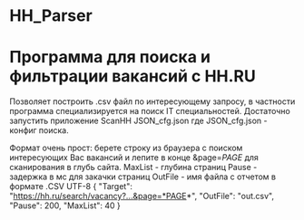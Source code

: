 # HH_Parser
# Программа для поиска и фильтрации вакансий с HH.RU


Позволяет построить .csv файл по интересующему запросу, в частности программа специализируется на поиск IT специальностей.
Достаточно запустить приложение 
  ScanHH JSON_cfg.json
где JSON_cfg.json - конфиг поиска.

Формат очень прост: берете строку из браузера с поиском интересующих Вас вакансий и лепите в конце &page=*PAGE* для сканирования в глубь сайта.
MaxList - глубина страниц
Pause - задержка в мс для закачки страниц
OutFile - имя файла с отчетом в формате .CSV UTF-8
{
	"Target": "https://hh.ru/search/vacancy?...&page=*PAGE*",
	"OutFile": "out.csv",
	"Pause": 200,
	"MaxList": 40
}

